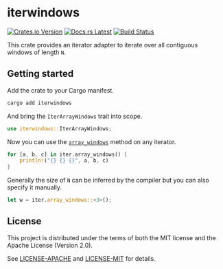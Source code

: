 <!-- Generated by cargo-onedoc. DO NOT EDIT. -->

# iterwindows

[![Crates.io Version](https://img.shields.io/crates/v/iterwindows.svg)](https://crates.io/crates/iterwindows)
[![Docs.rs Latest](https://img.shields.io/badge/docs.rs-latest-blue.svg)](https://docs.rs/iterwindows)
[![Build Status](https://img.shields.io/github/workflow/status/rossmacarthur/itermore/build/trunk)](https://github.com/rossmacarthur/itermore/actions?query=workflow%3Abuild)

This crate provides an iterator adapter to iterate over all contiguous
windows of length `N`.

## Getting started

Add the crate to your Cargo manifest.

```sh
cargo add iterwindows
```

And bring the `IterArrayWindows` trait into scope.

```rust
use iterwindows::IterArrayWindows;
```

Now you can use the [`array_windows`] method on any iterator.

```rust
for [a, b, c] in iter.array_windows() {
    println!("{} {} {}", a, b, c)
}
```

Generally the size of `N` can be inferred by the compiler but you can also
specify it manually.

```rust
let w = iter.array_windows::<3>();
```

[`array_windows`]: IterArrayWindows::array_windows

## License

This project is distributed under the terms of both the MIT license and the Apache License (Version 2.0).

See [LICENSE-APACHE](LICENSE-APACHE) and [LICENSE-MIT](LICENSE-MIT) for details.
